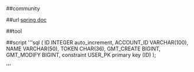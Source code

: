 ##community

##url
[spring doc](https://spring.io/guides)


##tool


##script
'''sql
(
    ID         INTEGER auto_increment,
    ACCOUNT_ID VARCHAR(100),
    NAME       VARCHAR(50),
    TOKEN      CHAR(36),
    GMT_CREATE BIGINT,
    GMT_MODIFY BIGINT,
    constraint USER_PK
        primary key (ID)
);

'''